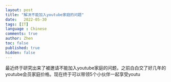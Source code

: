 ```yaml
---
layout: post
title: "解决不能加入youtube家庭的问题"
date:   2022-05-30
tags: [IT]
language : Chinese
comments: true
author: Zhen
toc: false
published: true
hidden: false
---
```

最近终于研究出来了被邀请不能加入youtube家庭的问题，之前白白交了好几年的youtube会员家庭价格。现在终于可以带领5个小伙伴一起享受youtu
<!--stackedit_data:
eyJoaXN0b3J5IjpbLTE3NjMzMDE1NDEsLTE0ODI5OTY5OTRdfQ
==
-->